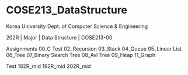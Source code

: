 # COSE213_DataStructure
Korea University Dept. of Computer Science & Engineering 

202R | Major | Data Structure | COSE213-00 

Assignments
  00_C Test
  02_Recursion
  03_Stack
  04_Queue
  05_Linear List
  06_Tree
  07_Binary Search Tree
  08_Avl Tree
  09_Heap
  11_Graph

Test
  182R_mid
  192R_mid
  202R_mid
